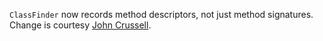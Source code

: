 `ClassFinder` now records method descriptors, not just method signatures.
Change is courtesy [John Crussell](http://github.com/jcrussell).

